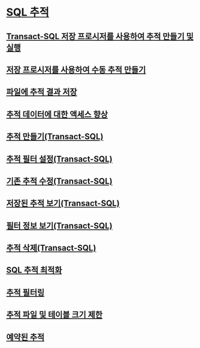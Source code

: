 # [SQL 추적](sql-trace.md)
## [Transact-SQL 저장 프로시저를 사용하여 추적 만들기 및 실행](create-and-run-traces-using-transact-sql-stored-procedures.md)
## [저장 프로시저를 사용하여 수동 추적 만들기](create-manual-traces-using-stored-procedures.md)
## [파일에 추적 결과 저장](save-trace-results-to-a-file.md)
## [추적 데이터에 대한 액세스 향상](improve-access-to-trace-data.md)
## [추적 만들기(Transact-SQL)](create-a-trace-transact-sql.md)
## [추적 필터 설정(Transact-SQL)](set-a-trace-filter-transact-sql.md)
## [기존 추적 수정(Transact-SQL)](modify-an-existing-trace-transact-sql.md)
## [저장된 추적 보기(Transact-SQL)](view-a-saved-trace-transact-sql.md)
## [필터 정보 보기(Transact-SQL)](view-filter-information-transact-sql.md)
## [추적 삭제(Transact-SQL)](delete-a-trace-transact-sql.md)
## [SQL 추적 최적화](optimize-sql-trace.md)
## [추적 필터링](filter-a-trace.md)
## [추적 파일 및 테이블 크기 제한](limit-trace-file-and-table-sizes.md)
## [예약된 추적](schedule-traces.md)
